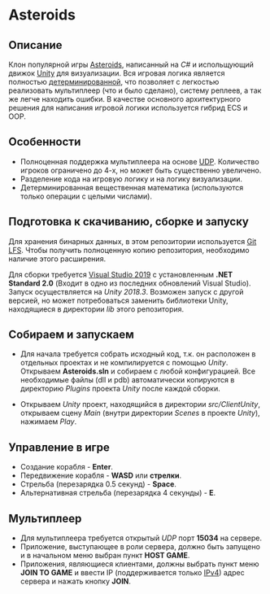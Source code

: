 Asteroids
=================

## Описание

Клон популярной игры [Asteroids](https://en.wikipedia.org/wiki/Asteroids_(video_game)), написанный на *C#* и испольщующий движок [Unity](https://unity.com/) для визуализации. Вся игровая логика является полностью [детерминированной](https://en.wikipedia.org/wiki/Deterministic_algorithm), что позволяет с легкостью реализовать мультиплеер (что и было сделано), систему реплеев, а так же легче находить ошибки. В качестве основного  архитектурного решения для написания игровой логики используется гибрид ECS и OOP.

## Особенности

* Полноценная поддержка мультиплеера на основе [UDP](https://en.wikipedia.org/wiki/User_Datagram_Protocol). Количество игроков ограничено до 4-х, но может быть существенно увеличено.
* Разделение кода на игровую логику и на логику визуализации.
* Детерминированная вещественная математика (используются только операции с целыми числами).

## Подготовка к скачиванию, сборке и запуску

Для хранения бинарных данных, в этом репозитории используется [Git LFS](https://git-lfs.github.com/). Чтобы получить полноценную копию репозитория, необходимо наличие этого расширения.

Для сборки требуется [Visual Studio 2019](https://visualstudio.microsoft.com) с установленным **.NET Standard 2.0** (Входит в одно из последних обновлений Visual Studio). Запуск осуществляется на *Unity 2018.3*. Возможен запуск с другой версией, но может потребоваться заменить библиотеки Unity, находящиеся в директории *lib* этого репозитория.

## Собираем и запускаем

* Для начала требуется собрать исходный код, т.к. он расположен в отдельных проектах и не компилируется с помощью *Unity*. Открываем **Asteroids.sln** и собираем с любой конфигурацией. Все необходимые файлы (dll и pdb) автоматически копируются в директорию *Plugins* проекта *Unity* после каждой сборки.

* Открываем *Unity* проект, находящийся в директории *src/ClientUnity*, открываем сцену *Main* (внутри директории *Scenes* в проекте *Unity*), нажимаем *Play*.

## Управление в игре

* Создание корабля - **Enter**.
* Передвижение корабля - **WASD** или **стрелки**.
* Стрельба (перезарядка 0.5 секунд) - **Space**.
* Альтернативная стрельба (перезарядка 4 секунды) - **E**.

## Мультиплеер

* Для мультиплеера требуется открытый *UDP* порт **15034** на сервере.
* Приложение, выступающее в роли сервера, должно быть запущено и в начальном меню выбран пункт **HOST GAME**.
* Приложения, являющиеся клиентами, должны выбрать пункт меню **JOIN TO GAME** и ввести IP (поддерживается только [IPv4](https://en.wikipedia.org/wiki/IPv4)) адрес сервера и нажать кнопку **JOIN**.
